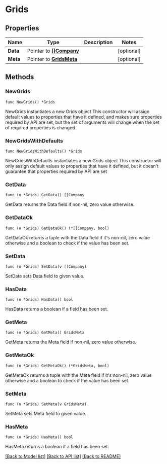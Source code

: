 # Grids

## Properties

Name | Type | Description | Notes
------------ | ------------- | ------------- | -------------
**Data** | Pointer to [**[]Company**](Company.md) |  | [optional] 
**Meta** | Pointer to [**GridsMeta**](GridsMeta.md) |  | [optional] 

## Methods

### NewGrids

`func NewGrids() *Grids`

NewGrids instantiates a new Grids object
This constructor will assign default values to properties that have it defined,
and makes sure properties required by API are set, but the set of arguments
will change when the set of required properties is changed

### NewGridsWithDefaults

`func NewGridsWithDefaults() *Grids`

NewGridsWithDefaults instantiates a new Grids object
This constructor will only assign default values to properties that have it defined,
but it doesn't guarantee that properties required by API are set

### GetData

`func (o *Grids) GetData() []Company`

GetData returns the Data field if non-nil, zero value otherwise.

### GetDataOk

`func (o *Grids) GetDataOk() (*[]Company, bool)`

GetDataOk returns a tuple with the Data field if it's non-nil, zero value otherwise
and a boolean to check if the value has been set.

### SetData

`func (o *Grids) SetData(v []Company)`

SetData sets Data field to given value.

### HasData

`func (o *Grids) HasData() bool`

HasData returns a boolean if a field has been set.

### GetMeta

`func (o *Grids) GetMeta() GridsMeta`

GetMeta returns the Meta field if non-nil, zero value otherwise.

### GetMetaOk

`func (o *Grids) GetMetaOk() (*GridsMeta, bool)`

GetMetaOk returns a tuple with the Meta field if it's non-nil, zero value otherwise
and a boolean to check if the value has been set.

### SetMeta

`func (o *Grids) SetMeta(v GridsMeta)`

SetMeta sets Meta field to given value.

### HasMeta

`func (o *Grids) HasMeta() bool`

HasMeta returns a boolean if a field has been set.


[[Back to Model list]](../README.md#documentation-for-models) [[Back to API list]](../README.md#documentation-for-api-endpoints) [[Back to README]](../README.md)


